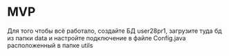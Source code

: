 # MVP
Для того чтобы всё работало, создайте БД user28pr1, загрузите туда бд из папки data и настройте подключение в файле Config.java расположенный в папке utils
